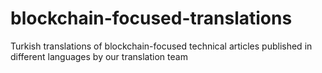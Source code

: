 # blockchain-focused-translations
Turkish translations of blockchain-focused technical articles published in different languages by our translation team
